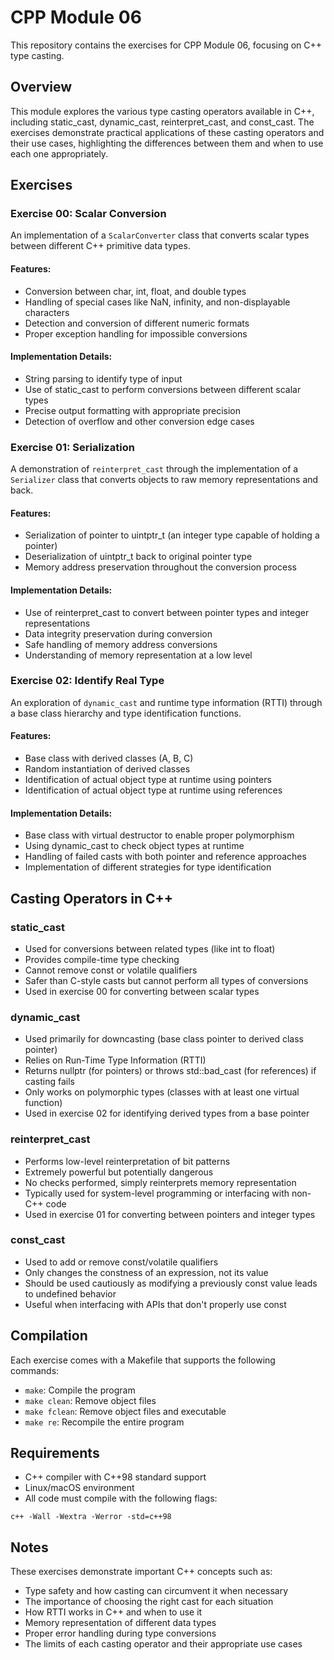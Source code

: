 # CPP Module 06

This repository contains the exercises for CPP Module 06, focusing on C++ type casting.

## Overview

This module explores the various type casting operators available in C++, including static_cast, dynamic_cast, reinterpret_cast, and const_cast. The exercises demonstrate practical applications of these casting operators and their use cases, highlighting the differences between them and when to use each one appropriately.

## Exercises

### Exercise 00: Scalar Conversion

An implementation of a `ScalarConverter` class that converts scalar types between different C++ primitive data types.

#### Features:
- Conversion between char, int, float, and double types
- Handling of special cases like NaN, infinity, and non-displayable characters
- Detection and conversion of different numeric formats
- Proper exception handling for impossible conversions

#### Implementation Details:
- String parsing to identify type of input
- Use of static_cast to perform conversions between different scalar types
- Precise output formatting with appropriate precision
- Detection of overflow and other conversion edge cases

### Exercise 01: Serialization

A demonstration of `reinterpret_cast` through the implementation of a `Serializer` class that converts objects to raw memory representations and back.

#### Features:
- Serialization of pointer to uintptr_t (an integer type capable of holding a pointer)
- Deserialization of uintptr_t back to original pointer type
- Memory address preservation throughout the conversion process

#### Implementation Details:
- Use of reinterpret_cast to convert between pointer types and integer representations
- Data integrity preservation during conversion
- Safe handling of memory address conversions
- Understanding of memory representation at a low level

### Exercise 02: Identify Real Type

An exploration of `dynamic_cast` and runtime type information (RTTI) through a base class hierarchy and type identification functions.

#### Features:
- Base class with derived classes (A, B, C)
- Random instantiation of derived classes
- Identification of actual object type at runtime using pointers
- Identification of actual object type at runtime using references

#### Implementation Details:
- Base class with virtual destructor to enable proper polymorphism
- Using dynamic_cast to check object types at runtime
- Handling of failed casts with both pointer and reference approaches
- Implementation of different strategies for type identification

## Casting Operators in C++

### static_cast

- Used for conversions between related types (like int to float)
- Provides compile-time type checking
- Cannot remove const or volatile qualifiers
- Safer than C-style casts but cannot perform all types of conversions
- Used in exercise 00 for converting between scalar types

### dynamic_cast

- Used primarily for downcasting (base class pointer to derived class pointer)
- Relies on Run-Time Type Information (RTTI)
- Returns nullptr (for pointers) or throws std::bad_cast (for references) if casting fails
- Only works on polymorphic types (classes with at least one virtual function)
- Used in exercise 02 for identifying derived types from a base pointer

### reinterpret_cast

- Performs low-level reinterpretation of bit patterns
- Extremely powerful but potentially dangerous
- No checks performed, simply reinterprets memory representation
- Typically used for system-level programming or interfacing with non-C++ code
- Used in exercise 01 for converting between pointers and integer types

### const_cast

- Used to add or remove const/volatile qualifiers
- Only changes the constness of an expression, not its value
- Should be used cautiously as modifying a previously const value leads to undefined behavior
- Useful when interfacing with APIs that don't properly use const

## Compilation

Each exercise comes with a Makefile that supports the following commands:
- `make`: Compile the program
- `make clean`: Remove object files
- `make fclean`: Remove object files and executable
- `make re`: Recompile the entire program

## Requirements

- C++ compiler with C++98 standard support
- Linux/macOS environment
- All code must compile with the following flags:
```
c++ -Wall -Wextra -Werror -std=c++98
```

## Notes

These exercises demonstrate important C++ concepts such as:
- Type safety and how casting can circumvent it when necessary
- The importance of choosing the right cast for each situation
- How RTTI works in C++ and when to use it
- Memory representation of different data types
- Proper error handling during type conversions
- The limits of each casting operator and their appropriate use cases